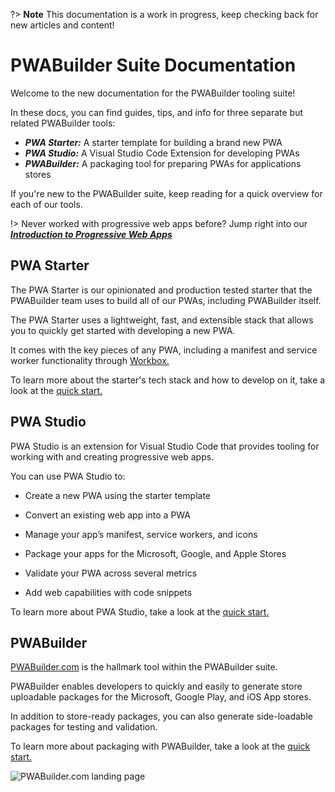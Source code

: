 ?> **Note** This documentation is a work in progress, keep checking back for new articles and content!

# PWABuilder Suite Documentation

Welcome to the new documentation for the PWABuilder tooling suite! 

In these docs, you can find guides, tips, and info for three separate but related PWABuilder tools:

* ***PWA Starter:*** A starter template for building a brand new PWA
* ***PWA Studio:*** A Visual Studio Code Extension for developing PWAs
* ***PWABuilder:*** A packaging tool for preparing PWAs for applications stores

If you're new to the PWABuilder suite, keep reading for a quick overview for each of our tools.

!> Never worked with progressive web apps before? Jump right into our [***Introduction to Progressive Web Apps***](/home/pwa-intro)

## PWA Starter 

The PWA Starter is our opinionated and production tested starter that the PWABuilder team uses to build all of our PWAs, including PWABuilder itself. 

The PWA Starter uses a lightweight, fast, and extensible stack that allows you to quickly get started with developing a new PWA. 

It comes with the key pieces of any PWA, including a manifest and service worker functionality through [Workbox.](https://developers.google.com/web/tools/workbox/)

To learn more about the starter's tech stack and how to develop on it, take a look at the [quick start.](/starter/quick-start)

## PWA Studio

PWA Studio is an extension for Visual Studio Code that provides tooling for working with and creating progressive web apps.

You can use PWA Studio to:

* Create a new PWA using the starter template
  
* Convert an existing web app into a PWA
  
* Manage your app’s manifest, service workers, and icons
  
* Package your apps for the Microsoft, Google, and Apple Stores
  
* Validate your PWA across several metrics
  
* Add web capabilities with code snippets

To learn more about PWA Studio, take a look at the [quick start.](/studio/quick-start)

## PWABuilder

[PWABuilder.com](https://www.pwabuilder.com/) is the hallmark tool within the PWABuilder suite. 

PWABuilder enables developers to quickly and easily to generate store uploadable packages for the Microsoft, Google Play, and iOS App stores. 

In addition to store-ready packages, you can also generate side-loadable packages for testing and validation.

To learn more about packaging with PWABuilder, take a look at the [quick start.](/builder/quick-start)

<div class="docs-image">
   <img src="assets/PWABuilder.png" alt="PWABuilder.com landing page" />
</div>
